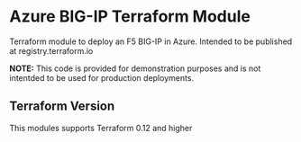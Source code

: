 # Azure BIG-IP Terraform Module
Terraform module to deploy an F5 BIG-IP in Azure. 
Intended to be published at registry.terraform.io

**NOTE:** This code is provided for demonstration purposes and is not intentded to be used for production deployments.

## Terraform Version
This modules supports Terraform 0.12 and higher

